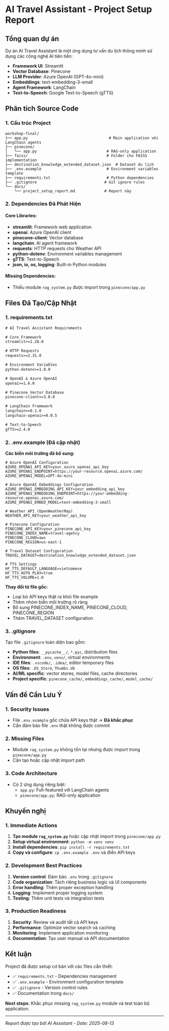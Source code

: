 # AI Travel Assistant - Project Setup Report

## Tổng quan dự án

Dự án AI Travel Assistant là một ứng dụng tư vấn du lịch thông minh sử dụng các công nghệ AI tiên tiến:

- **Framework UI**: Streamlit
- **Vector Database**: Pinecone
- **LLM Provider**: Azure OpenAI (GPT-4o-mini)
- **Embeddings**: text-embedding-3-small
- **Agent Framework**: LangChain
- **Text-to-Speech**: Google Text-to-Speech (gTTS)

## Phân tích Source Code

### 1. Cấu trúc Project

```
workshop-final/
├── app.py                                    # Main application với LangChain agents
├── pinecone/
│   └── app.py                               # RAG-only application
├── faiss/                                   # Folder cho FAISS implementation
├── destination_knowledge_extended_dataset.json  # Dataset du lịch
├── .env.example                             # Environment variables template
├── requirements.txt                         # Python dependencies
├── .gitignore                              # Git ignore rules
└── docs/
    └── project_setup_report.md             # Report này
```

### 2. Dependencies Đã Phát Hiện

#### Core Libraries:
- **streamlit**: Framework web application
- **openai**: Azure OpenAI client
- **pinecone-client**: Vector database
- **langchain**: AI agent framework
- **requests**: HTTP requests cho Weather API
- **python-dotenv**: Environment variables management
- **gTTS**: Text-to-Speech
- **json, io, os, logging**: Built-in Python modules

#### Missing Dependencies:
- Thiếu module `rag_system.py` được import trong `pinecone/app.py`

## Files Đã Tạo/Cập Nhật

### 1. requirements.txt

```txt
# AI Travel Assistant Requirements

# Core Framework
streamlit>=1.28.0

# HTTP Requests
requests>=2.31.0

# Environment Variables
python-dotenv>=1.0.0

# OpenAI & Azure OpenAI
openai>=1.6.0

# Pinecone Vector Database
pinecone-client>=3.0.0

# LangChain Framework
langchain>=0.1.0
langchain-openai>=0.0.5

# Text-to-Speech
gTTS>=2.4.0
```

### 2. .env.example (Đã cập nhật)

**Các biến môi trường đã bổ sung:**

```env
# Azure OpenAI Configuration
AZURE_OPENAI_API_KEY=your_azure_openai_api_key
AZURE_OPENAI_ENDPOINT=https://your-resource.openai.azure.com/
AZURE_OPENAI_MODEL=GPT-4o-mini

# Azure OpenAI Embeddings Configuration
AZURE_OPENAI_EMBEDDING_API_KEY=your_embedding_api_key
AZURE_OPENAI_EMBEDDING_ENDPOINT=https://your-embedding-resource.openai.azure.com/
AZURE_OPENAI_EMBED_MODEL=text-embedding-3-small

# Weather API (OpenWeatherMap)
WEATHER_API_KEY=your_weather_api_key

# Pinecone Configuration
PINECONE_API_KEY=your_pinecone_api_key
PINECONE_INDEX_NAME=travel-agency
PINECONE_CLOUD=aws
PINECONE_REGION=us-east-1

# Travel Dataset Configuration
TRAVEL_DATASET=destination_knowledge_extended_dataset.json

# TTS Settings
HF_TTS_DEFAULT_LANGUAGE=vietnamese
HF_TTS_AUTO_PLAY=true
HF_TTS_VOLUME=1.0
```

**Thay đổi từ file gốc:**
- Loại bỏ API keys thật ra khỏi file example
- Thêm nhóm biến môi trường rõ ràng
- Bổ sung PINECONE_INDEX_NAME, PINECONE_CLOUD, PINECONE_REGION
- Thêm TRAVEL_DATASET configuration

### 3. .gitignore

Tạo file `.gitignore` toàn diện bao gồm:

- **Python files**: `__pycache__/`, `*.pyc`, distribution files
- **Environment**: `.env`, `venv/`, virtual environments
- **IDE files**: `.vscode/`, `.idea/`, editor temporary files
- **OS files**: `.DS_Store`, `Thumbs.db`
- **AI/ML specific**: vector stores, model files, cache directories
- **Project specific**: `pinecone_cache/`, `embeddings_cache/`, `model_cache/`

## Vấn đề Cần Lưu Ý

### 1. Security Issues
- File `.env.example` gốc chứa API keys thật → **Đã khắc phục**
- Cần đảm bảo file `.env` thật không được commit

### 2. Missing Files
- Module `rag_system.py` không tồn tại nhưng được import trong `pinecone/app.py`
- Cần tạo hoặc cập nhật import path

### 3. Code Architecture
- Có 2 ứng dụng riêng biệt: 
  - `app.py`: Full-featured với LangChain agents
  - `pinecone/app.py`: RAG-only application

## Khuyến nghị

### 1. Immediate Actions
1. **Tạo module `rag_system.py`** hoặc cập nhật import trong `pinecone/app.py`
2. **Setup virtual environment**: `python -m venv venv`
3. **Install dependencies**: `pip install -r requirements.txt`
4. **Copy và configure**: `cp .env.example .env` và điền API keys

### 2. Development Best Practices
1. **Version control**: Đảm bảo `.env` trong `.gitignore`
2. **Code organization**: Tách riêng business logic và UI components
3. **Error handling**: Thêm proper exception handling
4. **Logging**: Implement proper logging system
5. **Testing**: Thêm unit tests và integration tests

### 3. Production Readiness
1. **Security**: Review và audit tất cả API keys
2. **Performance**: Optimize vector search và caching
3. **Monitoring**: Implement application monitoring
4. **Documentation**: Tạo user manual và API documentation

## Kết luận

Project đã được setup cơ bản với các files cần thiết:
- ✅ `requirements.txt` - Dependencies management
- ✅ `.env.example` - Environment configuration template  
- ✅ `.gitignore` - Version control rules
- ✅ Documentation trong `docs/`

**Next steps**: Khắc phục missing `rag_system.py` module và test toàn bộ application.

---
*Report được tạo bởi AI Assistant - Date: 2025-08-13*